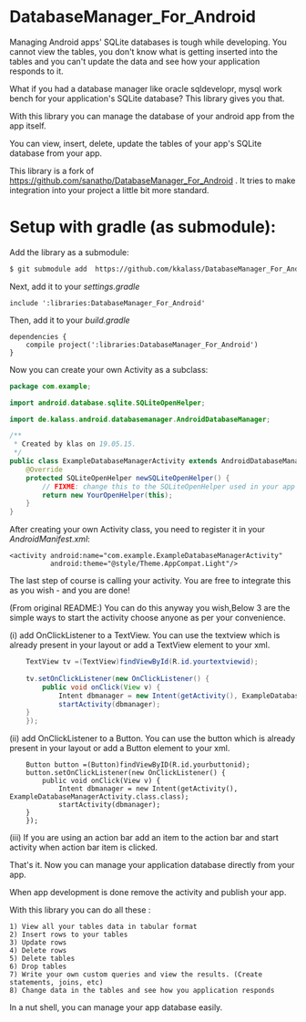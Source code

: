 DatabaseManager_For_Android
===========================

Managing Android apps' SQLite databases is tough while developing. You cannot view the tables, you don't know what is getting inserted into the tables and you can't update the data and see how your application responds to it.

What if you had a database manager like oracle sqldevelopr, mysql work bench for your application's SQLite database? This library gives you that.

With this library you can manage the database of your android app from the app itself. 

You can view, insert, delete, update the tables of your app's SQLite database from your app.

This library is a fork of https://github.com/sanathp/DatabaseManager_For_Android . It tries to make integration into your project a little bit more standard.


Setup with gradle (as submodule):
=================================

Add the library as a submodule:

```bash
$ git submodule add  https://github.com/kkalass/DatabaseManager_For_Android libraries/DatabaseManager_For_Android
```

Next, add it to your _settings.gradle_
```
include ':libraries:DatabaseManager_For_Android'
```

Then, add it to your _build.gradle_
```
dependencies {
    compile project(':libraries:DatabaseManager_For_Android')
}
```

Now you can create your own Activity as a subclass:
```java
package com.example;

import android.database.sqlite.SQLiteOpenHelper;

import de.kalass.android.databasemanager.AndroidDatabaseManager;

/**
 * Created by klas on 19.05.15.
 */
public class ExampleDatabaseManagerActivity extends AndroidDatabaseManager {
    @Override
    protected SQLiteOpenHelper newSQLiteOpenHelper() {
        // FIXME: change this to the SQLiteOpenHelper used in your app
        return new YourOpenHelper(this);
    }
}

```

After creating your own Activity class, you need to register it in your _AndroidManifest.xml_:
```
<activity android:name="com.example.ExampleDatabaseManagerActivity" 
          android:theme="@style/Theme.AppCompat.Light"/>
```

The last step of course is calling your activity. You are free to integrate this as you wish - and you are done!
 

(From original README:) You can do this anyway you wish,Below 3 are the simple ways
   to start the activity choose anyone as per your convenience.
   
(i)  add OnClickListener to a TextView. You can use the textview which is already present in your layout or add a TextView element to your xml.

```java	
    TextView tv =(TextView)findViewById(R.id.yourtextviewid);
	    	
    tv.setOnClickListener(new OnClickListener() {
        public void onClick(View v) {	
            Intent dbmanager = new Intent(getActivity(), ExampleDatabaseManagerActivity.class);
            startActivity(dbmanager);
	}
    });
```
			
(ii) add OnClickListener to a Button. You can use the button which is already present in your layout or add a 			Button element to your xml.

```    	
    Button button =(Button)findViewByID(R.id.yourbuttonid);
    button.setOnClickListener(new OnClickListener() {
        public void onClick(View v) {
            Intent dbmanager = new Intent(getActivity(), ExampleDatabaseManagerActivity.class.class);
            startActivity(dbmanager);
	}
    });
```
	
(iii) If you are using an action bar add an item  to the action bar and start activity when action bar item is 			       clicked.
	 
That's it. Now you can manage your application database directly from your app.

When app development is done remove the activity and publish your app.

With this library you can do all these :

	1) View all your tables data in tabular format
	2) Insert rows to your tables
	3) Update rows
	4) Delete rows
	5) Delete tables
	6) Drop tables
	7) Write your own custom queries and view the results. (Create statements, joins, etc)
	8) Change data in the tables and see how you application responds

In a nut shell, you can manage your app database easily.
